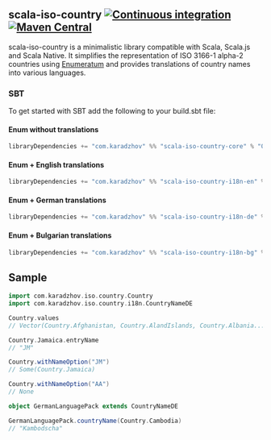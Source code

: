 ## scala-iso-country [![Continuous integration](https://github.com/karadzhov/scala-iso-country/actions/workflows/release.yml/badge.svg)](https://github.com/karadzhov/scala-iso-country/actions/workflows/release.yml) [![Maven Central](https://maven-badges.herokuapp.com/maven-central/com.karadzhov/scala-iso-country-core_2.12/badge.svg)](https://maven-badges.herokuapp.com/maven-central/com.karadzhov/scala-iso-country-core_2.12)

scala-iso-country is a minimalistic library compatible with Scala, Scala.js and Scala Native. It simplifies the representation of ISO 3166-1 alpha-2 countries using [Enumeratum](https://github.com/lloydmeta/enumeratum) and provides translations of country names into various languages.

### SBT

To get started with SBT add the following to your build.sbt file:

#### Enum without translations
``` scala   
libraryDependencies += "com.karadzhov" %% "scala-iso-country-core" % "0.1.0"
```

#### Enum + English translations
``` scala   
libraryDependencies += "com.karadzhov" %% "scala-iso-country-i18n-en" % "0.1.0"
```

#### Enum + German translations 
``` scala   
libraryDependencies += "com.karadzhov" %% "scala-iso-country-i18n-de" % "0.1.0"
```

#### Enum + Bulgarian translations 
``` scala   
libraryDependencies += "com.karadzhov" %% "scala-iso-country-i18n-bg" % "0.1.0"
```

## Sample

```scala
import com.karadzhov.iso.country.Country
import com.karadzhov.iso.country.i18n.CountryNameDE

Country.values
// Vector(Country.Afghanistan, Country.AlandIslands, Country.Albania...)

Country.Jamaica.entryName
// "JM"

Country.withNameOption("JM")
// Some(Country.Jamaica)

Country.withNameOption("AA")
// None

object GermanLanguagePack extends CountryNameDE

GermanLanguagePack.countryName(Country.Cambodia)
// "Kambodscha"

```